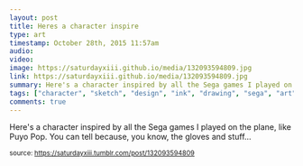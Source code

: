 ```yaml
---
layout: post
title: Heres a character inspire
type: art
timestamp: October 28th, 2015 11:57am
audio: 
video: 
image: https://saturdayxiii.github.io/media/132093594809.jpg
link: https://saturdayxiii.github.io/media/132093594809.jpg
summary: Here's a character inspired by all the Sega games I played on the plane, like Puyo Pop.You can tell because, you know, the gloves and stu...
tags: ["character", "sketch", "design", "ink", "drawing", "sega", "art"]
comments: true
---
```


Here's a character inspired by all the Sega games I played on the plane, like Puyo Pop.  You can tell because, you know, the gloves and stuff&hellip;
 
  
<small>source: https://saturdayxiii.tumblr.com/post/132093594809</small>